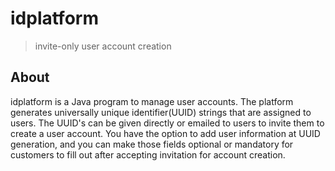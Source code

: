 # idplatform
> invite-only user account creation

## About

idplatform is a Java program to manage user accounts. The platform generates universally unique identifier(UUID) strings that are assigned to users. The UUID's can be given directly or emailed to users to invite them to create a user account. You have the option to add user information at UUID generation, and you can make those fields optional or mandatory for customers to fill out after accepting invitation for account creation.


